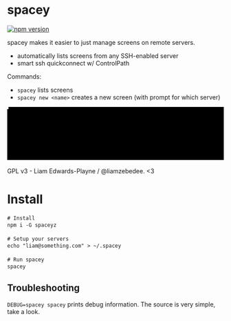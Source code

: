 spacey
======

[![npm version](https://badge.fury.io/js/spaceyz.png)](https://badge.fury.io/js/spaceyz)

spacey makes it easier to just manage screens on remote servers.
 - automatically lists screens from any SSH-enabled server
 - smart ssh quickconnect w/ ControlPath

Commands:
 - `spacey` lists screens
 - `spacey new <name>` creates a new screen (with prompt for which server)

![Demo GIF](demo.gif)

GPL v3 - Liam Edwards-Playne / @liamzebedee. <3 

# Install
```
# Install
npm i -G spaceyz

# Setup your servers
echo "liam@something.com" > ~/.spacey

# Run spacey
spacey
```

## Troubleshooting
`DEBUG=spacey spacey` prints debug information. The source is very simple, take a look.